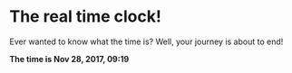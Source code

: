 # The real time clock!

Ever wanted to know what the time is? Well, your journey is about to end!

**The time is Nov 28, 2017, 09:19**